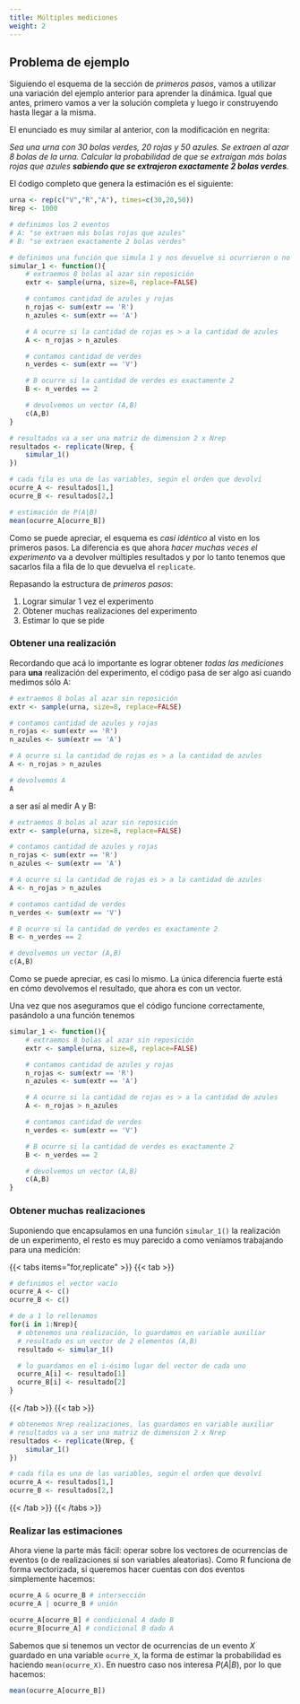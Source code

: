 ```yaml
---
title: Múltiples mediciones
weight: 2
---
```


## Problema de ejemplo

Siguiendo el esquema de la sección de _primeros pasos_, vamos a utilizar una variación del ejemplo anterior para aprender la dinámica. Igual que antes, primero vamos a ver la solución completa y luego ir construyendo hasta llegar a la misma.

El enunciado es muy similar al anterior, con la modificación en negrita:

_Sea una urna con 30 bolas verdes, 20 rojas y 50 azules. Se extraen al azar 8 bolas de la urna. Calcular la probabilidad de que se extraigan más bolas rojas que azules **sabiendo que se extrajeron exactamente 2 bolas verdes**._

El ćodigo completo que genera la estimación es el siguiente:

```r
urna <- rep(c("V","R","A"), times=c(30,20,50))
Nrep <- 1000

# definimos los 2 eventos
# A: "se extraen más bolas rojas que azules"
# B: "se extraen exactamente 2 bolas verdes"

# definimos una función que simula 1 y nos devuelve si ocurrieron o no los eventos
simular_1 <- function(){
    # extraemos 8 bolas al azar sin reposición
    extr <- sample(urna, size=8, replace=FALSE)

    # contamos cantidad de azules y rojas
    n_rojas <- sum(extr == 'R')
    n_azules <- sum(extr == 'A')

    # A ocurre si la cantidad de rojas es > a la cantidad de azules
    A <- n_rojas > n_azules

    # contamos cantidad de verdes
    n_verdes <- sum(extr == 'V')

    # B ocurre si la cantidad de verdes es exactamente 2
    B <- n_verdes == 2

    # devolvemos un vector (A,B)
    c(A,B)
}

# resultados va a ser una matriz de dimension 2 x Nrep
resultados <- replicate(Nrep, {
    simular_1()
})

# cada fila es una de las variables, según el orden que devolví
ocurre_A <- resultados[1,]
ocurre_B <- resultados[2,]

# estimación de P(A|B)
mean(ocurre_A[ocurre_B])
```

Como se puede apreciar, el esquema es _casi idéntico_ al visto en los primeros pasos. La diferencia es que ahora _hacer muchas veces el experimento_ va a devolver múltiples resultados y por lo tanto tenemos que sacarlos fila a fila de lo que devuelva el `replicate`.

Repasando la estructura de _primeros pasos_:

1. Lograr simular 1 vez el experimento
2. Obtener muchas realizaciones del experimento
3. Estimar lo que se pide

### Obtener una realización

Recordando que acá lo importante es lograr obtener _todas las mediciones_ para **una** realización del experimento, el código pasa de ser algo así cuando medimos sólo A:

```r
# extraemos 8 bolas al azar sin reposición
extr <- sample(urna, size=8, replace=FALSE)

# contamos cantidad de azules y rojas
n_rojas <- sum(extr == 'R')
n_azules <- sum(extr == 'A')

# A ocurre si la cantidad de rojas es > a la cantidad de azules
A <- n_rojas > n_azules

# devolvemos A
A
```

a ser así al medir A y B:

```r
# extraemos 8 bolas al azar sin reposición
extr <- sample(urna, size=8, replace=FALSE)

# contamos cantidad de azules y rojas
n_rojas <- sum(extr == 'R')
n_azules <- sum(extr == 'A')

# A ocurre si la cantidad de rojas es > a la cantidad de azules
A <- n_rojas > n_azules

# contamos cantidad de verdes
n_verdes <- sum(extr == 'V')

# B ocurre si la cantidad de verdes es exactamente 2
B <- n_verdes == 2

# devolvemos un vector (A,B)
c(A,B)
```

Como se puede apreciar, es casi lo mismo. La única diferencia fuerte está en cómo devolvemos el resultado, que ahora es con un vector.

Una vez que nos aseguramos que el código funcione correctamente, pasándolo a una función tenemos

```r
simular_1 <- function(){
    # extraemos 8 bolas al azar sin reposición
    extr <- sample(urna, size=8, replace=FALSE)

    # contamos cantidad de azules y rojas
    n_rojas <- sum(extr == 'R')
    n_azules <- sum(extr == 'A')

    # A ocurre si la cantidad de rojas es > a la cantidad de azules
    A <- n_rojas > n_azules

    # contamos cantidad de verdes
    n_verdes <- sum(extr == 'V')

    # B ocurre si la cantidad de verdes es exactamente 2
    B <- n_verdes == 2

    # devolvemos un vector (A,B)
    c(A,B)
}
```

### Obtener muchas realizaciones

Suponiendo que encapsulamos en una función `simular_1()` la realización de un experimento, el resto es muy parecido a como veníamos trabajando para una medición:

{{< tabs items="for,replicate" >}}
  {{< tab >}}

  ```r
  # definimos el vector vacío
  ocurre_A <- c()
  ocurre_B <- c()
  
  # de a 1 lo rellenamos
  for(i in 1:Nrep){
    # obtenemos una realización, lo guardamos en variable auxiliar
    # resultado es un vector de 2 elementos (A,B)
    resultado <- simular_1()

    # lo guardamos en el i-ésimo lugar del vector de cada uno
    ocurre_A[i] <- resultado[1]
    ocurre_B[i] <- resultado[2]
  }
  ```

  {{< /tab >}}
  {{< tab >}}

  ```r
  # obtenemos Nrep realizaciones, las guardamos en variable auxiliar
  # resultados va a ser una matriz de dimension 2 x Nrep
  resultados <- replicate(Nrep, {
      simular_1()
  })

  # cada fila es una de las variables, según el orden que devolví
  ocurre_A <- resultados[1,]
  ocurre_B <- resultados[2,]
  ```

  {{< /tab >}}
{{< /tabs >}}

### Realizar las estimaciones

Ahora viene la parte más fácil: operar sobre los vectores de ocurrencias de eventos (o de realizaciones si son variables aleatorias). Como R funciona de forma vectorizada, si queremos hacer cuentas con dos eventos simplemente hacemos:

```r
ocurre_A & ocurre_B # intersección
ocurre_A | ocurre_B # unión

ocurre_A[ocurre_B] # condicional A dado B
ocurre_B[ocurre_A] # condicional B dado A
```

Sabemos que si tenemos un vector de ocurrencias de un evento $X$ guardado en una variable `ocurre_X`, la forma de estimar la probabilidad es haciendo `mean(ocurre_X)`. En nuestro caso nos interesa $P(A|B)$, por lo que hacemos:

```r
mean(ocurre_A[ocurre_B])
```
